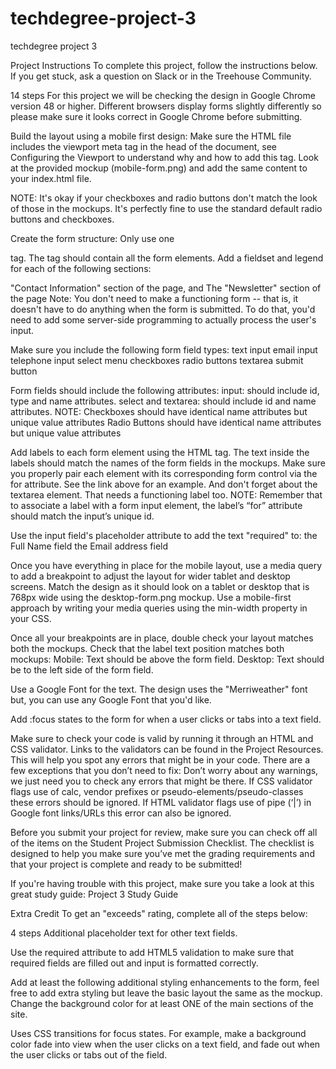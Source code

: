 # techdegree-project-3
 techdegree project 3


Project Instructions
To complete this project, follow the instructions below. If you get stuck, ask a question on Slack or in the Treehouse Community.

 14 steps
For this project we will be checking the design in Google Chrome version 48 or higher. Different browsers display forms slightly differently so please make sure it looks correct in Google Chrome before submitting.

Build the layout using a mobile first design:
Make sure the HTML file includes the viewport meta tag in the head of the document, see Configuring the Viewport to understand why and how to add this tag.
Look at the provided mockup (mobile-form.png) and add the same content to your index.html file.

NOTE: It's okay if your checkboxes and radio buttons don't match the look of those in the mockups. It's perfectly fine to use the standard default radio buttons and checkboxes.

Create the form structure:
Only use one <form> tag. The <form> tag should contain all the form elements. Add a fieldset and legend for each of the following sections:

"Contact Information" section of the page, and
The "Newsletter" section of the page
Note: You don't need to make a functioning form -- that is, it doesn't have to do anything when the form is submitted. To do that, you'd need to add some server-side programming to actually process the user's input.

Make sure you include the following form field types:
text input
email input
telephone input
select menu
checkboxes
radio buttons
textarea
submit button

Form fields should include the following attributes:
input: should include id, type and name attributes.
select and textarea: should include id and name attributes.
NOTE: Checkboxes should have identical name attributes but unique value attributes
Radio Buttons should have identical name attributes but unique value attributes

Add labels to each form element using the HTML <label> tag. The text inside the labels should match the names of the form fields in the mockups.
Make sure you properly pair each <label> element with its corresponding form control via the for attribute. See the link above for an example. And don't forget about the textarea element. That needs a functioning label too.
NOTE: Remember that to associate a label with a form input element, the label’s “for” attribute should match the input’s unique id.

Use the input field's placeholder attribute to add the text "required" to:
the Full Name field
the Email address field

Once you have everything in place for the mobile layout, use a media query to add a breakpoint to adjust the layout for wider tablet and desktop screens.
Match the design as it should look on a tablet or desktop that is 768px wide using the desktop-form.png mockup.
Use a mobile-first approach by writing your media queries using the min-width property in your CSS.

Once all your breakpoints are in place, double check your layout matches both the mockups.
Check that the label text position matches both mockups:
Mobile: Text should be above the form field.
Desktop: Text should be to the left side of the form field.

Use a Google Font for the text. The design uses the "Merriweather" font but, you can use any Google Font that you'd like.

Add :focus states to the form for when a user clicks or tabs into a text field.

Make sure to check your code is valid by running it through an HTML and CSS validator.
Links to the validators can be found in the Project Resources. This will help you spot any errors that might be in your code.
There are a few exceptions that you don’t need to fix:
Don’t worry about any warnings, we just need you to check any errors that might be there.
If CSS validator flags use of calc, vendor prefixes or pseudo-elements/pseudo-classes these errors should be ignored.
If HTML validator flags use of pipe (‘|’) in Google font links/URLs this error can also be ignored.

Before you submit your project for review, make sure you can check off all of the items on the Student Project Submission Checklist. The checklist is designed to help you make sure you’ve met the grading requirements and that your project is complete and ready to be submitted!

If you're having trouble with this project, make sure you take a look at this great study guide:
Project 3 Study Guide

Extra Credit
To get an "exceeds" rating, complete all of the steps below:

 4 steps
Additional placeholder text for other text fields.

Use the required attribute to add HTML5 validation to make sure that required fields are filled out and input is formatted correctly.

Add at least the following additional styling enhancements to the form, feel free to add extra styling but leave the basic layout the same as the mockup.
Change the background color for at least ONE of the main sections of the site.

Uses CSS transitions for focus states.
For example, make a background color fade into view when the user clicks on a text field, and fade out when the user clicks or tabs out of the field.
